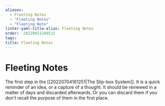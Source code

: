 ```yaml
---
aliases:
  - Fleeting Notes
  - "Fleeting Notes"
  - "Fleeting Note"
linter-yaml-title-alias: Fleeting Notes
order: -20220821200532
tags: 
title: Fleeting Notes
---
```


# Fleeting Notes

The first step in the [[20220704161251|The Slip-box System]]. It is a quick reminder of an idea, or a capture of a thought. It should be reviewed in a matter of days and discarded afterwards. Or you can discard them if you don't recall the purpose of them in the first place.